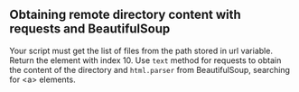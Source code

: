 ## Obtaining remote directory content with requests and BeautifulSoup

Your script must get the list of files from the path stored in url variable. Return the element with index 10.
Use `text` method for requests to obtain the content of the directory and `html.parser` from BeautifulSoup, searching for \<a> elements.
